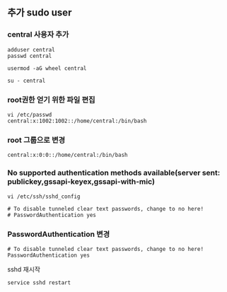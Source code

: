 ## 추가 sudo user
### central 사용자 추가 
```
adduser central
passwd central

usermod -aG wheel central 

su - central 
```

### root권한 얻기 위한 파일 편집 
```
vi /etc/passwd
central:x:1002:1002::/home/central:/bin/bash
```
### root 그룹으로 변경 
```
central:x:0:0::/home/central:/bin/bash
```

### No supported authentication methods available(server sent: publickey,gssapi-keyex,gssapi-with-mic)
```
vi /etc/ssh/sshd_config

# To disable tunneled clear text passwords, change to no here!
# PasswordAuthentication yes
```
### PasswordAuthentication 변경 
```
# To disable tunneled clear text passwords, change to no here!
PasswordAuthentication yes
```
sshd 재시작 
```
service sshd restart 
```
